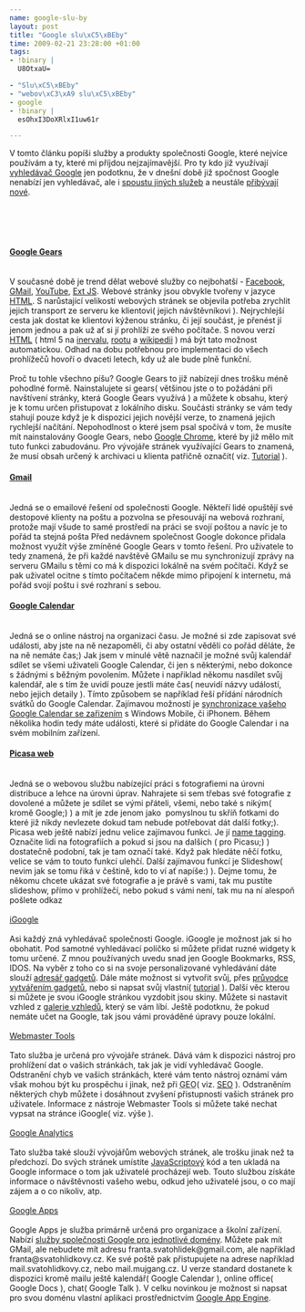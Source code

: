 ```yaml
--- 
name: google-slu-by
layout: post
title: "Google slu\xC5\xBEby"
time: 2009-02-21 23:28:00 +01:00
tags: 
- !binary |
  U8OtxaU=

- "Slu\xC5\xBEby"
- "webov\xC3\xA9 slu\xC5\xBEby"
- google
- !binary |
  esOhxI3DoXRlxI1uw61r

---
```

<!--texy-->V tomto článku popíši služby a produkty společnosti Google, které nejvíce používám a ty, které mi příjdou nejzajímavější. Pro ty kdo již využívají <a title="Web Google.cz" href="http://www.google.cz/">vyhledávač Google</a> jen podotknu, že v dnešní době již spočnost Google nenabízí jen vyhledávač, ale i <a title="Výčet služeb společnosti Google" href="http://www.google.cz/intl/cs/options/">spoustu jiných služeb</a> a neustále <a title="Služby společnosti Google, které jsou zatím ve vývoji, ale již poskytnuty veřejnosti" href="http://labs.google.com/">přibývají nové</a>.<br/><br/><a name='more'></a><br/><br/><a onclick="javascript:urchinTracker('/intl/cs/options/outbound/gmail');" href="http://mail.google.com/mail?hl=cs&amp;utm_source=cs-et-more&amp;utm_medium=et&amp;utm_campaign=cs"></a><br/><h4><a href="http://gears.google.com/">Google Gears</a></h4><br/>V současné době je trend dělat webové služby co nejbohatší - <a title="Socialní web Facebook" href="http://www.facebook.com/">Facebook</a>, <a title="Web e-mailového řešení od společnosti Google" href="https://gmail.com">GMail</a>, <a title="Web YouTube - služba pro sdílení videa" href="http://www.youtube.com/">YouTube</a>, <a title="Ukázky JS frameworku, který slouží pro vývoj přívětivých webových aplikací" href="http://extjs.com/deploy/dev/examples/samples.html">Ext JS</a>. Webové stránky jsou obvykle tvořeny v jazyce <a title="HTML na wikipedii" href="http://cs.wikipedia.org/wiki/Html">HTML</a>. S narůstající velikostí webových stránek se objevila potřeba zrychlit jejich transport ze serveru ke klientovi( jejich návštěvníkovi ). Nejrychlejší cesta jak dostat ke klientovi kýženou stránku, či její součást, je přenést jí jenom jednou a pak už ať si jí prohlíží ze svého počítače. S novou verzí <a title="Specifikace HTML 5" href="http://dev.w3.org/html5/spec/Overview.html">HTML</a> ( html 5 na <a title="O HTML 5 na intervalu" href="http://interval.cz/clanky/seznameni-s-html-5/">inervalu</a>, <a title="Sekce na root.cz věnovaná HTML 5" href="http://zdrojak.root.cz/n/html5/">rootu</a> a <a title="O HTML 5 na wikipedii" href="http://en.wikipedia.org/wiki/HTML_5">wikipedii</a> ) má být tato možnost automatickou. Odhad na dobu potřebnou pro implementaci do všech prohlížečů hovoří o dvaceti letech, kdy už ale bude plně funkční.<br/><br/>Proč tu tohle všechno píšu? Google Gears to již nabízejí dnes trošku méně pohodlné formě. Nainstalujete si gears( většinou jste o to požádáni při navštívení stránky, která Google Gears využívá ) a můžete k obsahu, který je k tomu určen přistupovat z lokálního disku. Součásti stránky se vám tedy stahují pouze když je k dispozici jejich novější verze, to znamená jejich rychlejší načítání. Nepohodlnost o které jsem psal spočívá v tom, že musíte mít nainstalovány Google Gears, nebo <a title="Stránky Webového prohlížeče od společnosti Google" href="http://www.google.com/chrome/">Google Chrome</a>, které by již mělo mít tuto funkci zabudovánu. Pro vývojáře stránek využívající Gears to znamená, že musí obsah určený k archivaci u klienta patřičně označit( viz. <a title="Tutorial k vužívání Google Gears ze strany vývojářů stránek" href="http://code.google.com/intl/cs-CZ/apis/gears/tutorial.html">Tutorial</a> ).<br/><h4><a onclick="javascript:urchinTracker('/intl/cs/options/outbound/gmail');" href="http://mail.google.com/mail?hl=cs&amp;utm_source=cs-et-more&amp;utm_medium=et&amp;utm_campaign=cs">Gmail</a></h4><br/>Jedná se o emailové řešení od společnosti Google. Někteří lidé opuštějí své destopové klienty na poštu a pozvolna se přesouvájí na webová rozhraní, protože mají všude to samé prostředí na práci se svojí poštou a navíc je to pořád ta stejná pošta Před nedávnem společnost Google dokonce přidala možnost využít výše zmíněné Google Gears v tomto řešení. Pro uživatele to tedy znamená, že při každé navštěvě GMailu se mu synchronizují zprávy na serveru GMailu s těmi co má k dispozici lokálně na svém počítači. Když se pak uživatel ocitne s tímto počítačem někde mimo připojení k internetu, má pořád svojí poštu i své rozhraní s sebou.<br/><h4><a class="l" onmousedown="return clk(this.href,'','','res','1','&amp;sig2=RopzxXo0DuS-9rja_FwNFQ')" href="http://www.google.com/calendar"><em><span style="font-style: normal;">Google Calendar</span></em></a></h4><br/>Jedná se o online nástroj na organizaci času. Je možné si zde zapisovat své události, aby jste na ně nezapoměli, či aby ostatní věděli co pořád děláte, že na ně nemáte čas;) Jak jsem v minulé větě naznačil je možné svůj kalendář sdílet se všemi uživateli Google Calendar, či jen s některými, nebo dokonce s žádnými s běžným povolením. Můžete i napřiklad někomu nasdílet svůj kalendář, ale s tím že uvidí pouze jestli máte čas( neuvidí názvy událostí, nebo jejich detaily ). Tímto způsobem se například řeší přídání národních svátků do Google Calendar. Zajímavou možností je <a title="Sekce v nápovědě služeb Google věnující se právě synchronizaci s mobilními zařizeními" href="http://www.google.com/support/a/bin/answer.py?hl=en&amp;answer=138652">synchronizace vašeho Google Calendar se zařizením</a> s Windows Mobile, či iPhonem. Během několika hodin tedy máte události, které si přidáte do Google Calendar i na svém mobilním zařízení.<br/><h4><a onclick="javascript:urchinTracker('/intl/cs/options/outbound/picasa');" href="http://picasa.google.com/intl/cs_all/#utm_source=cs-all-more&amp;utm_campaign=cs-pic&amp;utm_medium=et">Picasa web</a></h4><br/>Jedná se o webovou službu nabízející práci s fotografiemi na úrovni distribuce a lehce na úrovni úprav. Nahrajete si sem třebas své fotografie z dovolené a můžete je sdílet se vými přáteli, všemi, nebo také s nikým( kromě Google;) ) a mít je zde jenom jako  pomyslnou tu skříň fotkami do které již nikdy nevlezete dokud tam nebude potřebovat dát další fotky;). Picasa web ještě nabízí jednu velice zajímavou funkci. Je jí <a title="Stránka věnující se name taggingu v Google Picase" href="http://picasa.google.com/intl/en_us/features-nametags.html">name tagging</a>. Označite lidi na fotografiích a pokud si jsou na dalšich ( pro Picasu;) ) dostatečně podobní, tak je tam označí také. Když pak hledáte něčí fotku, velice se vám to touto funkcí ulehčí. Další zajímavou funkcí je Slideshow( nevim jak se tomu řiká v češtině, kdo to ví ať napíše:) ). Dejme tomu, že někomu chcete ukázat své fotografie a je právě s vami, tak mu pustíte slideshow, přímo v prohlížečí, nebo pokud s vámi není, tak mu na ní alespoň pošlete odkaz<br/><br/><a title="Personalizovaná stránka pro vyhledávání na Google.com" href="http://www.google.com/ig">iGoogle</a><br/><br/>Asi každý zná vyhledávač společnosti Google. iGoogle je možnost jak si ho obohatit. Pod samotné vyhledávací políčko si můžete přidat ruzné widgety k tomu určené. Z mnou používaných uvedu snad jen Google Bookmarks, RSS, IDOS. Na vyběr z toho co si na svoje personalizované vyhledávání dáte slouží <a href="http://www.google.cz/ig/directory?hl=cs&amp;root=/ig&amp;dpos=top">adresář gadgetů</a>. Dále máte možnost si vytvořit svůj, přes <a href="http://www.google.cz/ig/gmchoices?hl=cs">průvodce vytvářením gadgetů</a>, nebo si napsat svůj vlastní( <a title="Tutoriál ke psaní Google Gadgets" href="http://www.seoish.com/how-to-make-google-gadgets/">tutorial</a> ). Další věc kterou si můžete je svou iGoogle stránkou vyzdobit jsou skiny. Můžete si nastavit vzhled z <a href="http://www.google.cz/ig/directory?type=themes&amp;dpos=themes">galerie vzhledů</a>, který se vám líbí. Ještě podotknu, že pokud nemáte učet na Google, tak jsou vámi prováděné úpravy pouze lokální.<br/><br/><a class="l" onmousedown="return clk(this.href,'','','res','1','')" href="http://www.google.com/webmasters/tools/"><em><span style="font-style: normal;">Webmaster Tools</span></em></a><br/><br/>Tato služba je určená pro vývojáře stránek. Dává vám k dispozici nástroj pro prohlížení dat o vašich stránkách, tak jak je vidí vyhledávač Google. Odstranění chyb ve vašich stránkách, které vám tento nástroj oznámí vám však mohou být ku prospěchu i jinak, než při <acronym title="Google Engine Optimization">GEO</acronym>( viz. <a title="Search Engine Optimization na wikipedii" href="http://cs.wikipedia.org/wiki/Search_Engine_Optimization">SEO</a> ). Odstraněním některých chyb můžete i dosáhnout zvyšení přistupnosti vašich stránek pro uživatele. Informace z nástroje Webmaster Tools si můžete také nechat vypsat na stránce iGoogle( viz. výše ).<br/><br/><a class="l" onmousedown="return clk(this.href,'','','res','1','&amp;sig2=XqFY0CqTkaE-PX6_IU0bhw')" href="http://www.google.com/analytics/"><em><span style="font-style: normal;">Google Analytics</span></em></a><br/><br/>Tato služba také slouží vývojářům webových stránek, ale trošku jinak než ta předchozí. Do svých stránek umístíte <a title="JavaScript na wikipedii" href="http://cs.wikipedia.org/wiki/Javascript">JavaScriptový</a> kód a ten ukladá na Google informace o tom jak uživatelé procházejí web. Touto službou získáte informace o návštěvnosti vašeho webu, odkud jeho uživatelé jsou, o co mají zájem a o co nikoliv, atp.<br/><br/><a title="Stránky služby Google Apps" href="http://www.google.com/a/help/intl/cs/index.html">Google Apps</a><br/><br/>Google Apps je služba primárně určená pro organizace a školní zařízení. Nabízí <a title="Výčet služeb pro Google Apps" href="http://www.google.com/a/help/intl/cs/business/applications.html">služby společnosti Google pro jednotlivé domény</a>. Můžete pak mít GMail, ale nebudete mít adresu franta.svatohlidek@gmail.com, ale napřiklad franta@svatohlidkovy.cz. Ke své poště pak přistupujete na adrese například mail.svatohlidkovy.cz, nebo mail.mujgang.cz. U verze standard dostanete k dispozici kromě mailu ještě kalendář( Google Calendar ), online office( Google Docs ), chat( Google Talk ). V celku novinkou je možnost si napsat pro svou doménu vlastní aplikaci prostřednictvím <a title="Stránky projektu Google App Engine" href="http://code.google.com/intl/cs-CZ/appengine/">Google App Engine</a>.
